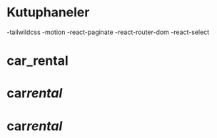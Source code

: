 # Kutuphaneler

-tailwildcss
-motion
-react-paginate
-react-router-dom
-react-select

# car_rental

# car*rental*

# car*rental*
